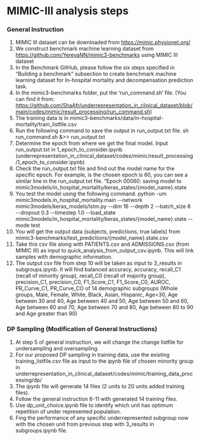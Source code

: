 MIMIC-III analysis steps
=========================

### General Instruction
1.	MIMIC III dataset can be downloaded from https://mimic.physionet.org/
2.	We construct benchmark machine learning dataset from https://github.com/YerevaNN/mimic3-benchmarks using MIMIC III dataset
3.	In the Benchmark GitHub, please follow the six steps specified in “Building a benchmark” subsection to create benchmark machine learning dataset for In-hospital mortality and decompensation prediction task. 
4.	In the mimic3-benchmarks folder, put the ‘run_command.sh’ file.  (You can find it from: https://github.com/ShaAfr/underrepresentation_in_clinical_dataset/blob/main/codes/mimic/result_processing/run_command.sh)
5.	The training data is in mimic3-benchmarks/data/in-hospital-mortality/train_listfile.csv
6.	Run the following command to save the output in run_output.txt file.
 sh run_command.sh &>> run_output.txt
7.	Determine the epoch from where we get the final model. Input run_output.txt in 1_epoch_to_consider.ipynb (underrepresentation_in_clinical_dataset/codes/mimic/result_processing/1_epoch_to_consider.ipynb)
8.	Check the run_output.txt file and find out the model name for the specific epoch. For example, is the chosen epoch is 60, you can see a similar line in the run_output.txt file.
“Epoch 00060: saving model to mimic3models/in_hospital_mortality/keras_states/{model_name}.state
9.	You test the model using the following command. 
python -um mimic3models.in_hospital_mortality.main --network mimic3models/keras_models/lstm.py --dim 16 --depth 2 --batch_size 8 --dropout 0.3 --timestep 1.0 --load_state mimic3models/in_hospital_mortality/keras_states/{model_name}.state --mode test
10.	You will get the output data (subjects, predictions, true labels) from mimic3-benchmarks/test_predictions/{model_name}.state.csv
11.	Take this csv file along with PATIENTS.csv and ADMISSIONS.csv (from MIMIC III) as input to quick_analysis_from_output_csv.ipynb. This will link samples with demographic information.
12.	The output csv file from step 10 will be taken as input to 3_results in subgroups.ipynb. It will find balanced accuracy, accuracy, recall_C1 (recall of minority group), recall_C0 (recall of majority group), precision_C1, precision_C0, F1_Score_C1, F1_Score_C0, AUROC, PR_Curve_C1, PR_Curve_CO of 14 demographic subgroups (Whole groups, Male, Female, White, Black, Asian, Hispanic, Age<30, Age between 30 and 40, Age between 40 and 50, Age between 50 and 60, Age between 60 and 70, Age between 70 and 80, Age between 80 to 90 and Age greater than 90)

### DP Sampling (Modification of General Instructions)
1.	At step 5 of general instruction, we will change the change listfile for undersampling and oversampling. 
2.	For our proposed DP sampling in training data, use the existing training_listfile.csv file as input to the ipynb file of chosen minority group in underrepresentation_in_clinical_dataset/codes/mimic/training_data_processing/dp/
3.	The ipynb file will generate 14 files (2 units to 20 units added training files). 
4.	Follow the general instruction 6-11 with generated 14 training files. 
5.	Use dp_unit_choice.ipynb file to identify which unit has optimum repetition of under represented population. 
6.	Fing the performance of any specific underrepresented subgroup now with the chosen unit from previous step with 3_results in subgroups.ipynb file.
